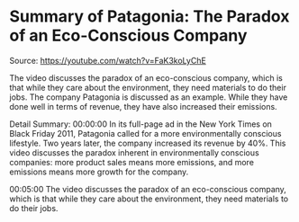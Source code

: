 # Summary of Patagonia: The Paradox of an Eco-Conscious Company

Source: https://youtube.com/watch?v=FaK3koLyChE

The video discusses the paradox of an eco-conscious company, which is that while they care about the environment, they need materials to do their jobs. The company Patagonia is discussed as an example. While they have done well in terms of revenue, they have also increased their emissions.

Detail Summary: 
00:00:00
In its full-page ad in the New York Times on Black Friday 2011, Patagonia called for a more environmentally conscious lifestyle. Two years later, the company increased its revenue by 40%. This video discusses the paradox inherent in environmentally conscious companies: more product sales means more emissions, and more emissions means more growth for the company.

00:05:00
The video discusses the paradox of an eco-conscious company, which is that while they care about the environment, they need materials to do their jobs.

